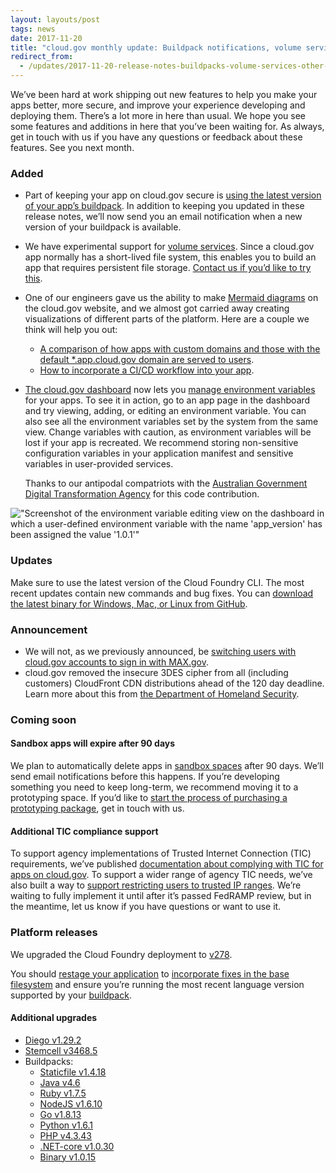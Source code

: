 ```yaml
---
layout: layouts/post
tags: news
date: 2017-11-20
title: "cloud.gov monthly update: Buildpack notifications, volume services, and other new features"
redirect_from:
  - /updates/2017-11-20-release-notes-buildpacks-volume-services-other-new-features/
---
```


We’ve been hard at work shipping out new features to help you make your apps better, more secure, and improve your experience developing and deploying them. There’s a lot more in here than usual. We hope you see some features and additions in here that you’ve been waiting for. As always, get in touch with us if you have any questions or feedback about these features. See you next month.

### Added

- Part of keeping your app on cloud.gov secure is [using the latest version of your app’s buildpack](/docs/apps/app-maintenance). In addition to keeping you updated in these release notes, we’ll now send you an email notification when a new version of your buildpack is available.
- We have experimental support for [volume services](/docs/apps/experimental/experimental). Since a cloud.gov app normally has a short-lived file system, this enables you to build an app that requires persistent file storage. [Contact us if you’d like to try this](/docs/apps/experimental/experimental).
- One of our engineers gave us the ability to make [Mermaid diagrams](https://mermaidjs.github.io/) on the cloud.gov website, and we almost got carried away creating visualizations of different parts of the platform. Here are a couple we think will help you out:
  - [A comparison of how apps with custom domains and those with the default \*.app.cloud.gov domain are served to users](/docs/apps/custom-domains#comparison-of-default-domains-and-custom-domains).
  - [How to incorporate a CI/CD workflow into your app](/docs/apps/continuous-deployment#configure-your-service).
- [The cloud.gov dashboard](https://dashboard.fr.cloud.gov/) now lets you [manage environment variables](https://docs.cloudfoundry.org/devguide/deploy-apps/environment-variable.html) for your apps. To see it in action, go to an app page in the dashboard and try viewing, adding, or editing an environment variable. You can also see all the environment variables set by the system from the same view. Change variables with caution, as environment variables will be lost if your app is recreated. We recommend storing non-sensitive configuration variables in your application manifest and sensitive variables in user-provided services.

  Thanks to our antipodal compatriots with the [Australian Government Digital Transformation Agency](https://www.dta.gov.au/what-we-do/platforms/cloud/) for this code contribution.

!["Screenshot of the environment variable editing view on the dashboard in which a user-defined environment variable with the name 'app_version' has been assigned the value '1.0.1'"](/img/dashboard-envs.png)

### Updates

Make sure to use the latest version of the Cloud Foundry CLI. The most recent updates contain new commands and bug fixes. You can [download the latest binary for Windows, Mac, or Linux from GitHub](https://github.com/cloudfoundry/cli/releases).

### Announcement

- We will not, as we previously announced, be [switching users with cloud.gov accounts to sign in with MAX.gov](/updates/2017-08-21-max-gov-migration-instructions).
- cloud.gov removed the insecure 3DES cipher from all (including customers) CloudFront CDN distributions ahead of the 120 day deadline. Learn more about this from [the Department of Homeland Security](https://cyber.dhs.gov/#ii-required-actions).

### Coming soon

#### Sandbox apps will expire after 90 days

We plan to automatically delete apps in [sandbox spaces](/docs/pricing/free-limited-sandbox#sandbox-limitations) after 90 days. We’ll send email notifications before this happens. If you’re developing something you need to keep long-term, we recommend moving it to a prototyping space. If you’d like to [start the process of purchasing a prototyping package](/docs/pricing/prototyping), get in touch with us.

#### Additional TIC compliance support

To support agency implementations of Trusted Internet Connection (TIC) requirements, we’ve published [documentation about complying with TIC for apps on cloud.gov](/docs/compliance/meeting-tic-requirements). To support a wider range of agency TIC needs, we’ve also built a way to [support restricting users to trusted IP ranges](/docs/apps/experimental/restricting-users-to-trusted-ip-ranges). We’re waiting to fully implement it until after it’s passed FedRAMP review, but in the meantime, let us know if you have questions or want to use it.

### Platform releases

We upgraded the Cloud Foundry deployment to [v278](https://github.com/cloudfoundry/cf-release/releases/tag/v278).

You should [restage your application](/docs/apps/app-maintenance) to [incorporate fixes in the base filesystem](https://docs.cloudfoundry.org/devguide/deploy-apps/stacks.html#cli-commands) and ensure you’re running the most recent language version supported by your [buildpack](https://docs.cloudfoundry.org/buildpacks/).

#### Additional upgrades

- [Diego v1.29.2](https://github.com/cloudfoundry/diego-release/releases/tag/v1.29.2)
- [Stemcell v3468.5](https://bosh.io/stemcells/bosh-aws-xen-hvm-ubuntu-trusty-go_agent)
- Buildpacks:
  - [Staticfile v1.4.18](https://github.com/cloudfoundry/staticfile-buildpack/releases/tag/v1.4.18)
  - [Java v4.6](https://github.com/cloudfoundry/java-buildpack/releases/tag/v4.6)
  - [Ruby v1.7.5](https://github.com/cloudfoundry/ruby-buildpack/releases/tag/v1.7.5)
  - [NodeJS v1.6.10](https://github.com/cloudfoundry/nodejs-buildpack/releases/tag/v1.6.10)
  - [Go v1.8.13](https://github.com/cloudfoundry/go-buildpack/releases/tag/v1.8.13)
  - [Python v1.6.1](https://github.com/cloudfoundry/python-buildpack/releases/tag/v1.6.1)
  - [PHP v4.3.43](https://github.com/cloudfoundry/php-buildpack/releases/tag/v4.3.43)
  - [.NET-core v1.0.30](https://github.com/cloudfoundry/dotnet-core-buildpack/releases/tag/v1.0.30)
  - [Binary v1.0.15](https://github.com/cloudfoundry/binary-buildpack/releases/tag/v1.0.15)
